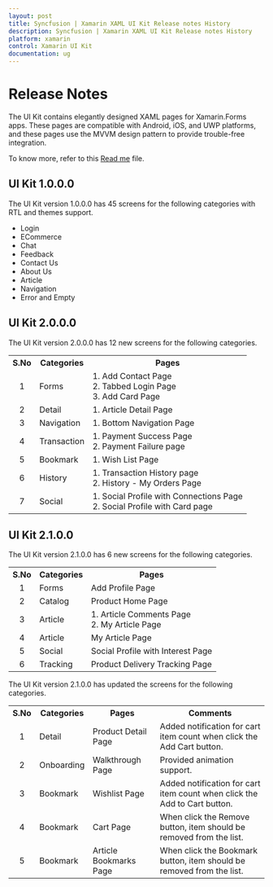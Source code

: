 ```yaml
---
layout: post
title: Syncfusion | Xamarin XAML UI Kit Release notes History
description: Syncfusion | Xamarin XAML UI Kit Release notes History
platform: xamarin
control: Xamarin UI Kit
documentation: ug
---
```


# Release Notes

The UI Kit contains elegantly designed XAML pages for Xamarin.Forms apps. These pages are compatible with Android, iOS, and UWP platforms, and these pages use the MVVM design pattern to provide trouble-free integration.

To know more, refer to this [Read me](https://github.com/syncfusion/essential-ui-kit-for-xamarin.forms/blob/master/README.md) file. 

## UI Kit 1.0.0.0

The UI Kit version 1.0.0.0 has 45 screens for the following categories with RTL and themes support.

* Login
* ECommerce
* Chat
* Feedback
* Contact Us
* About Us
* Article
* Navigation
* Error and Empty

## UI Kit 2.0.0.0

The UI Kit version 2.0.0.0 has 12 new screens for the following categories.

<table>
<tbody>
<tr>
<th align="center">S.No</th>
<th align="center">Categories</th>
<th align="center">Pages</th>
</tr>
<tr>
<td align="center">
1
</td>
<td>
Forms
</td>
<td>
1. Add Contact Page<br/>
2. Tabbed Login Page<br/>
3. Add Card Page<br/>
</td>
</tr>
<tr>
<td align="center">
2
</td>
<td>
Detail
</td>
</td>
<td>
1. Article Detail Page<br/>
</td>
</tr>
<tr>
<td align="center">
3
</td>
<td>
Navigation
</td>
<td>
1. Bottom Navigation Page<br/>
</td>
</tr>
<tr>
<td align="center">
4
</td>
<td>
Transaction
</td>
<td>
1. Payment Success Page<br/>
2. Payment Failure page<br/>
</td>
</tr>
<tr>
<td align="center">
5
</td>
<td>
Bookmark
</td>
<td>
1. Wish List Page<br/>
</td>
</tr>
<tr>
<td align="center">
6
</td>
<td>
History
</td>
<td>
1. Transaction History page<br/>
2. History - My Orders Page<br/>
</td>
</tr>
<tr>
<td align="center">
7
</td>
<td>
Social
</td>
<td>
1. Social Profile with Connections Page<br/>
2. Social Profile with Card page<br/>
</td>
</tr>
</tbody>
</table>

## UI Kit 2.1.0.0

The UI Kit version 2.1.0.0 has 6 new screens for the following categories.

<table>
<tbody>
<tr>
<th align="center">S.No</th>
<th align="center">Categories</th>
<th align="center">Pages</th>
</tr>
<tr>
<td align="center">
1
</td>
<td>
Forms
</td>
<td>
Add Profile Page<br/>
</td>
</tr>
<tr>
<td align="center">
2
</td>
<td>
Catalog
</td>
</td>
<td>
Product Home Page<br/>
</td>
</tr>
<tr>
<td align="center">
3
</td>
<td>
Article
</td>
<td>
1. Article Comments Page<br/>
2. My Article Page<br/>
</td>
</tr>
<tr>
<td align="center">
4
</td>
<td>
Article
</td>
<td>
My Article Page<br/>
</td>
</tr>
<tr>
<td align="center">
5
</td>
<td>
Social
</td>
<td>
Social Profile with Interest Page<br/>
</td>
</tr>
<tr>
<td align="center">
6
</td>
<td>
Tracking
</td>
<td>
Product Delivery Tracking Page<br/>
</td>
</tr>
</tbody>
</table>

The UI Kit version 2.1.0.0 has updated the screens for the following categories.

<table>
<tbody>
<tr>
<th align="center">S.No</th>
<th align="center">Categories</th>
<th align="center">Pages</th>
<th align="center">Comments</th>
</tr>
<tr>
<td align="center">
1
</td>
<td>
Detail
</td>
<td>
Product Detail Page<br/>
</td>
<td>
Added notification for cart item count when click the Add Cart button.<br/>
</td>
</tr>
<tr>
<td align="center">
2
</td>
<td>
Onboarding
</td>
</td>
<td>
Walkthrough Page<br/>
</td>
<td>
Provided animation support.<br/>
</td>
</tr>
<tr>
<td align="center">
3
</td>
<td>
Bookmark
</td>
<td>
Wishlist Page<br/>
</td>
<td>
Added notification for cart item count when click the Add to Cart button.<br/>
</td>
</tr>
<tr>
<td align="center">
4
</td>
<td>
Bookmark
</td>
<td>
Cart Page<br/>
</td>
<td>
When click the Remove button, item should be removed from the list.<br/>
</td>
</tr>
<tr>
<td align="center">
5
</td>
<td>
Bookmark
</td>
<td>
Article Bookmarks Page<br/>
</td>
<td>
When click the Bookmark button, item should be removed from the list.<br/>
</td>
</tr>
</tbody>
</table>